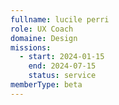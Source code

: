 ```yaml
---
fullname: lucile perri
role: UX Coach
domaine: Design
missions:
  - start: 2024-01-15
    end: 2024-07-15
    status: service
memberType: beta
---
```

